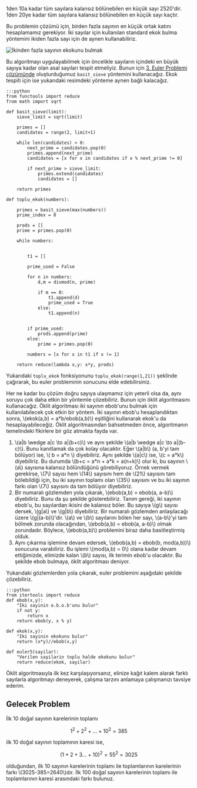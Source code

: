 <!--
.. title: (Euler 5) EBOB EKOK
.. slug: euler-5
.. date: 2018/07/26 21:13:00
.. tags: 
.. description: Birden fazla sayının en küçük ortak katını hesaplayacağız.
.. has_math: yes
-->

1den 10a kadar tüm sayılara kalansız bölünebilen en küçük sayı 2520'dir. 1den 20ye kadar tüm sayılara kalansız bölünebilen
en küçük sayı kaçtır. <!-- TEASER_END -->

Bu problemin çözümü için, birden fazla sayının en küçük ortak katını hesaplamamız gerekiyor. İki sayılar için kullanılan
standard ekok bulma yöntemini ikiden fazla sayı için de aynen kullanabiliriz.

![İkinden fazla sayının ekokunu bulmak](/images/ekok.svg)

Bu algoritmayı uygulayabilmek için öncelikle sayıların içindeki en büyük sayıya kadar olan asal sayıları tespit etmeliyiz.
Bunun için [3. Euler Problemi çözümünde](euler-3.html) oluşturduğumuz `basit_sieve` yöntemini kullanacağız. Ekok tespiti için
ise yukarıdaki resimdeki yönteme aynen bağlı kalacağız.
    
    :::python
    from functools import reduce
    from math import sqrt

    def basit_sieve(limit):
        sieve_limit = sqrt(limit)

        primes = []
        candidates = range(2, limit+1)

        while len(candidates) > 0:
            next_prime = candidates.pop(0)
            primes.append(next_prime)
            candidates = [x for x in candidates if x % next_prime != 0]

            if next_prime > sieve_limit:
                primes.extend(candidates)
                candidates = []

        return primes
        
    def toplu_ekok(numbers):
        
        primes = basit_sieve(max(numbers))
        prime_index = 0
        
        prods = []
        prime = primes.pop(0)
        
        while numbers:
            
            
            t1 = []
            
            prime_used = False
            
            for n in numbers:
                d,m = divmod(n, prime)
                
                if m == 0:
                    t1.append(d)
                    prime_used = True
                else:
                    t1.append(n)
                    
            
            if prime_used:
                prods.append(prime)
            else:
                prime = primes.pop(0)
                
            numbers = [x for x in t1 if x != 1]
        
        return reduce(lambda x,y: x*y, prods)
        
Yukarıdaki `toplu_ekok` fonksiyonunu `toplu_ekok(range(1,21))` şeklinde çağırarak,
bu euler probleminin sonucunu elde edebilirsiniz.

Her ne kadar bu çözüm doğru sayıya ulaşmamız için yeterli olsa da, aynı soruyu çok daha etkin bir yöntemle çözebiliriz. Bunun
için öklit algoritmasını kullanacağız. Öklit algoritması iki sayının ebob'unu bulmak için kullanılabilecek çok etkin bir yöntem.
İki sayının ebob'u hesaplandıktan sonra, \\(ekok(a,b) = a*b/ebob(a,b)\\) eşitliğini kullanarak ekok'u da hesaplayabileceğiz. Öklit
algoritmasından bahsetmeden önce, algoritmanın temelindeki fikirlere bir göz atmakta fayda var.

 1. \\(a|b \wedge a|c \to a|(b+c)\\) ve aynı şekilde \\(a|b \wedge a|c \to a|(b-c)\\). Bunu kanıtlamak da çok kolay olacaktır.
Eğer \\(a|b\\) (a, b'yi tam bölüyor) ise, \\( b = a\*n \\) diyebiliriz. Aynı şekilde \\(a|c\\) ise, \\(c = a\*k\\) diyebiliriz. Bu durumda
\\(b+c = a\*n + a\*k = a(n+k)\\) olur ki, bu sayının \\(a\\) sayısına kalansız bölündüğünü görebiliyoruz. Örnek vermek gerekirse, \\(7\\) sayısı
hem \\(14\\) sayısını hem de \\(21\\) sayısını tam bölebildiği için,  bu iki sayının toplamı olan \\(35\\) sayısını ve bu iki sayının
farkı olan \\(7\\) sayısını da tam bölüyor diyebiliriz.
 2. Bir numaralı gözlemden yola çıkarak, \\(ebob(a,b) = ebob(a, a-b)\\) diyebiliriz. Bunu da şu şekilde gösterebiliriz. Tanım gereği,
iki sayının ebob'u, bu sayılardan ikisini de kalansız böler. Bu sayıya \\(g\\) sayısı dersek, \\(g|a\\) ve \\(g|b\\) diyebiliriz. Bir numaralı
gözlemden anlaşılacağı üzere \\(g|(a-b)\\)'dir. \\(a\\) ve \\(b\\) sayılarını bölen her sayı, \\(a-b\\)'yi tam bölmek zorunda olacağından, \\(ebob(a,b) = ebob(a, a-b)\\)
olmak zorundadır. Böylece, \\(ebob(a,b)\\) problemini biraz daha basitleştirmiş olduk.
 3. Aynı çıkarma işlemine devam edersek, \\(ebob(a,b) = ebob(b, mod(a,b))\\) sonucuna varabiliriz. Bu işlemi \\(mod(a,b) = 0\\) olana kadar
 devam ettiğimizde, elimizde kalan \\(b\\) sayısı, ilk terimin ebob'u olacaktır. Bu şekilde ebob bulmaya, öklit algoritması deniyor.
 
Yukarıdaki gözlemlerden yola çıkarak, euler problemini aşağıdaki şekilde çözebiliriz.

    :::python
    from itertools import reduce
    def ebob(x,y):
        "Iki sayinin e.b.o.b'unu bulur"
        if not y:
            return x
        return ebob(y, x % y)
        
    def ekok(x,y):
        "Iki sayinin ekokunu bulur"
        return (x*y)//ebob(x,y)
        
    def euler5(sayilar):
        "Verilen sayilarin toplu halde ekokunu bulur"
        return reduce(ekok, sayilar)
 
Öklit algoritmasıyla ilk kez karşılaşıyorsanız, elinize kağıt kalem alarak farklı sayılarla algoritmayı deneyerek, çalışma
tarzını anlamaya çalışmanızı tavsiye ederim.

## Gelecek Problem

İlk 10 doğal sayının karelerinin toplamı

$$1^2+2^2+...+10^2=385$$

ilk 10 doğal sayının toplamının karesi ise,

$$(1+2+3...+10)^2=55^2=3025$$

olduğundan, ilk 10 sayının karelerinin toplamı ile toplamlarının karelerinin farkı \\(3025-385=2640\\)dır. İlk 100 doğal sayının
karelerinin toplamı ile toplamlarının karesi arasındaki farkı bulunuz.